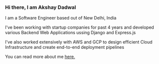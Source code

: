 ### Hi there, I am Akshay Dadwal

I am a Software Engineer based out of New Delhi, India

I've been working with startup companies for past 4 years and developed various Backend Web Applications ussing Django and Express.js

I've also worked extensively with AWS and GCP to design efficient Cloud Infrastructure and create end-to-end deployment pipelines

You can read more about me [here.](https://dadwalakshay.github.io)
